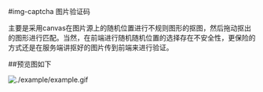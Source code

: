 #img-captcha 图片验证码


主要是采用canvas在图片源上的随机位置进行不规则图形的抠图，然后拖动抠出的图形进行匹配。当然，在前端进行随机随机位置的选择存在不安全性，更保险的方式还是在服务端讲抠好的图片传到前端来进行验证。

##预览图如下

![./example/example.gif](example.gif)
